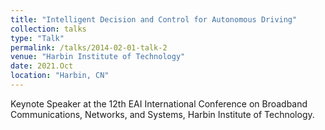 ```yaml
---
title: "Intelligent Decision and Control for Autonomous Driving"
collection: talks
type: "Talk"
permalink: /talks/2014-02-01-talk-2
venue: "Harbin Institute of Technology"
date: 2021.Oct
location: "Harbin, CN"
---
```


Keynote Speaker at the 12th EAI International Conference on Broadband Communications, Networks, and Systems, Harbin Institute of Technology.
